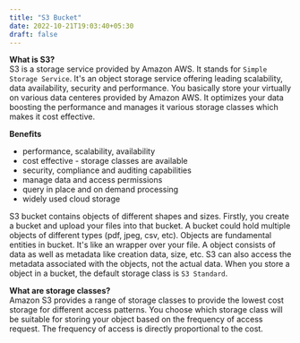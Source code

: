 ```yaml
---
title: "S3 Bucket"
date: 2022-10-21T19:03:40+05:30
draft: false
---
```


**What is S3?**  
S3 is a storage service provided by Amazon AWS. It stands for `Simple Storage Service`. It's an object storage service offering leading scalability, data availability, security and performance. You basically store your virtually on various data centeres provided by Amazon AWS. It optimizes your data boosting the performance and manages it various storage classes which makes it cost effective.

**Benefits**

- performance, scalability, availability
- cost effective - storage classes are available
- security, compliance and auditing capabilities
- manage data and access permissions
- query in place and on demand processing
- widely used cloud storage

S3 bucket contains objects of different shapes and sizes. Firstly, you create a bucket and upload your files into that bucket. A bucket could hold multiple objects of different types (pdf, jpeg, csv, etc). Objects are fundamental entities in bucket. It's like an wrapper over your file. A object consists of data as well as metadata like creation data, size, etc. S3 can also access the metadata associated with the objects, not the actual data. When you store a object in a bucket, the default storage class is `S3 Standard`.

**What are storage classes?**  
Amazon S3 provides a range of storage classes to provide the lowest cost storage for different access patterns. You choose which storage class will be suitable for storing your object based on the frequency of access request. The frequency of access is directly proportional to the cost.
